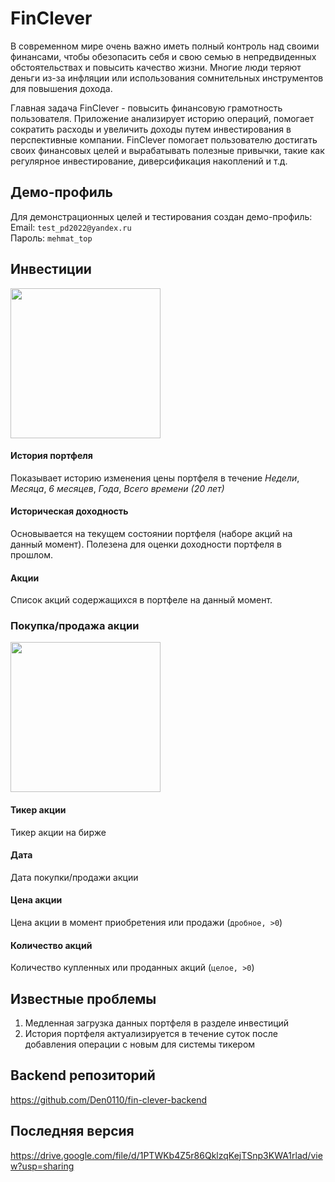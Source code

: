 # FinClever
В современном мире очень важно иметь полный контроль над своими финансами, чтобы обезопасить себя и свою семью в непредвиденных обстоятельствах и повысить качество жизни. Многие люди теряют деньги из-за инфляции или использования сомнительных инструментов для повышения дохода.

Главная задача FinClever - повысить финансовую грамотность пользователя. Приложение анализирует историю операций, помогает сократить расходы и увеличить доходы путем инвестирования в перспективные компании. FinClever помогает пользователю достигать своих финансовых целей и вырабатывать полезные привычки, такие как регулярное инвестирование, диверсификация накоплений и т.д.

## Демо-профиль
Для демонстрационных целей и тестирования создан демо-профиль:<br/>
Email: `test_pd2022@yandex.ru`
<br/>
Пароль: `mehmat_top`

## Инвестиции
<img src="https://user-images.githubusercontent.com/20393047/162214335-23ec9689-9a69-44a2-b7e9-e1ca48813ae7.jpg" width="240">

#### История портфеля
Показывает историю изменения цены портфеля в течение *Недели*, *Месяца*, *6 месяцев*, *Года*, *Всего времени (20 лет)*

#### Историческая доходность
Основывается на текущем состоянии портфеля (наборе акций на данный момент). Полезена для оценки доходности портфеля в прошлом.

#### Акции

Список акций содержащихся в портфеле на данный момент.

### Покупка/продажа акции
<img src="https://user-images.githubusercontent.com/20393047/162214356-131f2d17-0631-43c1-9cb6-44ff611631bf.jpg" width="240">

#### Тикер акции
Тикер акции на бирже

#### Дата
Дата покупки/продажи акции

#### Цена акции
Цена акции в момент приобретения или продажи (`дробное, >0`)

#### Количество акций
Количество купленных или проданных акций (`целое, >0`)

## Известные проблемы
1. Медленная загрузка данных портфеля в разделе инвестиций
2. История портфеля актуализируется в течение суток после добавления операции с новым для системы тикером

## Backend репозиторий
https://github.com/Den0110/fin-clever-backend

## Последняя версия
https://drive.google.com/file/d/1PTWKb4Z5r86QklzqKejTSnp3KWA1rlad/view?usp=sharing

